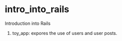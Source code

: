intro_into_rails
================

Introduction into Rails
1) toy_app: expores the use of users and user posts.
